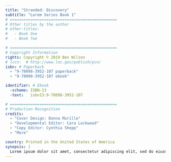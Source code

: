 ```yaml
---
title: "Stranded: Discovery"
subtitle: "Lorem Series Book 1"
# ===============================================
# Other titles by the author
# other-titles:
#   - Book One
#   - Book Two

# ===============================================
# Copyright Information
rights: Copyright © 2019 Ben Wilson
# lccn:  # http://www.loc.gov/publish/pcn/
isbn: # Paperback
  - "9-78098-3952-107 paperback"
  - "9-78098-3952-107 ebook"

identifier: # Ebook
  -scheme: ISBN-13
  -text:   isbn13:9-78098-3952-107

# ===============================================
# Production Recognition
credits:
  - "Cover Design: Donna Murillo"
  - "Developmental Editor: Cara Lockwood"
  - "Copy Editor: Cynthia Shepp"
  - "More"

country: Printed in the United States of America
synopsis: |
  Lorem ipsum dolor sit amet, consectetur adipiscing elit, sed do eiusmod tempor incididunt ut labore et dolore magna aliqua. Ut enim ad minim veniam, quis nostrud exercitation ullamco laboris nisi ut aliquip ex ea commodo consequat. Duis aute irure dolor in reprehenderit in voluptate velit esse cillum dolore eu fugiat nulla pariatur. Excepteur sint occaecat cupidatat non proident, sunt in culpa qui officia deserunt mollit anim id est laborum.
---
```

